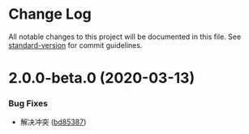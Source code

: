 # Change Log

All notable changes to this project will be documented in this file. See [standard-version](https://github.com/conventional-changelog/standard-version) for commit guidelines.

<a name="2.0.0-beta.0"></a>
# 2.0.0-beta.0 (2020-03-13)


### Bug Fixes

* 解决冲突 ([bd85387](https://github.com/GeonGD/G-Utils/commit/bd85387))
